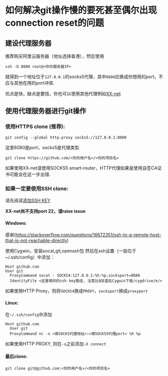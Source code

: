 # 如何解决git操作慢的要死甚至偶尔出现connection reset的问题

## 建设代理服务器

推荐购买阿里云服务器（地址选择香港），然后使用

```
ssh -D 8080 root@<你的服务器IP>
```

就得到一个地址位于``127.0.0.1``的socks5代理，其中``8080``应换成你想用的port，不应与其他在用的port冲突.

优点是快，缺点是要钱，你也可以使用其他代理例如[XX-net](https://github.com/XX-net/XX-net)

## 使用代理服务器进行git操作

### 使用HTTPS clone (推荐):

```
git config --global http.proxy socks5://127.0.0.1:8080
```

这里8080是port，socks5是代理类型

```
git clone https://github.com/<你的用户名>/<你的项目名>
```

如果使用XX-net请使用SOCKS5 smart-router，HTTP代理如果是使用自签CA证书可能会在这一步出错.

### 如果一定要使用SSH clone:

请先阅读[添加SSH KEY](https://docs.github.com/en/github/authenticating-to-github/generating-a-new-ssh-key-and-adding-it-to-the-ssh-agent)

**XX-net尚不支持port 22，请raise issue**

#### Windows:

感谢(https://stackoverflow.com/questions/16672351/ssh-to-a-remote-host-that-is-not-reachable-directly)

使用Cygwin，安装socat,git,openssh包 然后在ssh设置（一般位于~/.ssh/config）中添加：
```
Host github.com
User git
  ProxyCommand socat - SOCKS4:127.0.0.1:%h:%p,socksport=8080
  IdentityFile <这里填你的ssh key路径, 注意比如E盘在Cygwin下是/cygdrive/e/>
```
如果使用HTTP Proxy，则将``SOCKS4``换成``PROXY``，``socksport``换成``proxyport``

#### Linux:

在``~/.ssh/config``中添加
```
Host github.com       
  User git
  ProxyCommand nc -x <填SOCKS代理地址>:<填SOCKS5代理port> %h %p
```
如果使用HTTP PROXY, 则在``-x``之前添加``-X connect``

#### 最后clone:

```
git clone git@github.com:<你的用户名>/<你的项目名>
```
